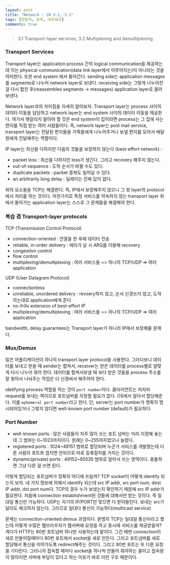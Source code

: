 ```yaml
---
layout: post
title: "Network : CH 3-1, 3-2"
tags: [한동대, 공부, 네트워크]
comments: true
---
```


> 3.1 Transport-layer services, 3.2 Multiplexing and demultiplexing  

### Transport Services  
Transport layer는 applicaiton process 간의 logical communication을 제공하는데 이는 physical communication(data link layer에서 이루어지는)이 아니라는 것을 의미한다. 또한 end system 에서 돌아간다. sending side는 application messages를 segments로 나누어 network layer로 보낸다. receiving side는 그렇게 나누어진걸 다시 합친 후(reassembles segments -> messages) application layer로 올려보낸다.  

Network layer과의 차이점을 자세히 알아보자. Transport layer는 process 사이의 데이터 이동을 담당하고 network layer는 end system 사이의 데이터 이동을 제공한다. 여기서 헷갈리지 말아야 할 것은 end system이 집이라면 process는 그 집에 사는 편지를 직접 받는 여러 사람들이다. 즉, network layer는 post mail service, transport layer는 전달된 편지들을 가족들에게 나누어주거나 보낼 편지를 모아서 배달원에게 전달해주는 역할이다.  

IP layer는 최선을 다하지만 다음의 것들을 보장하지 않는다 (best-effort network) :  
- packet loss : 최선을 다하지만 loss가 생긴다. 그리고 recovery 해주지 않는다.  
- out-of-sequence : 도착 순서가 바뀔 수도 있다.  
- duplicate packets : packet 중복도 일어날 수 있다.  
- an arbitrarily long delay : 딜레이는 진짜 답이 없다.  

위의 요소들을 TCP는 해결한다. 즉, IP에서 보장해주지 않으니 그 윗 layer의 protocol에서 처리를 하는 것이다. 마찬가지로 특정 서비스를 약속하지 않는 transport layer 위에서 돌아가는 application layer는 스스로 그 문제들을 해결해야 한다.  

### 복습 겸 Transport-layer protocols  
TCP (Transmission Control Protocol)  
- connection-oriented : 연결을 한 후에 데이터 전송  
- reliable, in-order delivery : 에러가 날 시 ARQ를 이용해 recovery  
- congestion control  
- flow control  
- multiplexing/demultiplexing : 여러 서비스들 => 하나의 TCP/UDP => 여러 application  

UDP (User Datagram Protocol)  
- connectionless  
- unreliable, unordered delivery : revoery하지 않고, 순서 신경쓰지 않고, 도착하는대로 application에게 준다  
- no-frills extension of best-effort IP  
- multiplexing/demultiplexing : 여러 서비스들 => 하나의 TCP/UDP => 여러 application  

bandwidth, delay guarantees는 Transport layer가 아니라 IP에서 보장해줄 문제다.  

### Mux/Demux  
많은 어플리케이션이 하나의 transport layer protocol을 사용한다. 그러다보니 데이터를 보내고 받을 때 sender는 합쳐서, receiver는 받은 데이터를 process별로 알맞게 다시 나누어 줘야 한다. 데이터를 합쳐서보낼 때 보다 받은 것들을 process 주소를 잘 찾아서 나눠주는 작업은 더 신경써서 해주어야 한다.  

idetifying process 역할을 하는 것이 `port number`이다. 클라이언트는 어차피 request를 보내는 쪽이므로 포트넘버를 지정할 필요가 없다. OS에서 알아서 할당해준다. 이를 `ephemeral port number`라고 한다. 단, server는 port number가 명확히 명시되어있거나 그렇지 않다면 well-known port number (default)가 필요하다.  

### Port Number  
- well-known ports : 많은 사람들이 자주 많이 쓰는 포트 넘버는 미리 지정해 놓는데 그 범위는 0~1023까지이다. 원래는 0~255까지였으나 늘렸다.  
- registered ports : 1024~49151 범위로 할당되며 누군가 서비스를 개발했는데 다른 사람의 포트와 겹치면 안되므로 따로 등록절차를 거치는 것이다.  
- dynamic(private) ports : 49152~65535 범위로 알아서 쓰는 영역이다. 충돌하면 그냥 다른 걸 쓰면 된다. 

이렇게 할당되는 포트넘버가 정확히 어디에 쓰일까? TCP socket이 어떻게 identify 되는지 보자. 네 가지 정보에 의해서 identify 되는데 src IP addr, src port num, dest IP addr, dst port num다. TCP의 경우 누가 보냈는지 확인하기 때문에 src IP addr가 필요한다. 처음에 connection establishment된 것들에 대해서만 받는 것이다. 즉 일대일 통신만 가능하다. UDP는 자기의 IP/PORT만 맞으면 다 받아들인다. 보내는 src가 달라도 체크하지 않는다. 그러므로 일대다 통신이 가능하다(multicast service)  

문제는 connection-oriented demux 과정이다. 분명히 TCP는 일대일 통신이라고 했는데 어떻게 수많은 웹브라우저가 웹서버에 요청을 하고 동시에 서비스를 제공받을까? 게다가 HTTP는 80번 포트넘버 하나만 사용하는데 말이다. 그건 매번 connection이 새로 만들어질때마다 80번 포트에서 socket을 새로 만든다. 그리고 포트넘버를 새로 할당해서 통신을 이어가도록 redirect해주는 것이다. 그리고 80번 포트는 또 다른 요청을 기다린다. 그러니까 접속할 때마다 socket을 하나씩 만들어 줘야하는 꼴이고 접속량이 많아지면 서버에 부담이 있다고 하는 이유가 바로 이런 구조 때문이다.  
